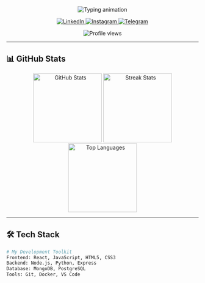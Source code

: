 <div align="center">
  
  <!-- Animated Typing Header -->
  <img src="https://readme-typing-svg.demolab.com?font=Fira+Code&size=30&duration=3000&pause=1000&color=22F7A3&center=true&vCenter=true&width=500&lines=Hey+there!+I'm+Erfan+Khodami;Full-Stack+Developer;Open+Source+Contributor;Tech+Enthusiast" alt="Typing animation" />
  
  <!-- Animated Social Badges -->
  <p align="center">
    <a href="https://linkedin.com/in/erfankhodami">
      <img src="https://img.shields.io/badge/-LinkedIn-0077B5?style=for-the-badge&logo=LinkedIn&logoColor=white" alt="LinkedIn"/>
    </a>
    <a href="https://instagram.com/erfankhodami">
      <img src="https://img.shields.io/badge/-Instagram-E4405F?style=for-the-badge&logo=Instagram&logoColor=white" alt="Instagram"/>
    </a>
    <a href="https://t.me/erfankhodami">
      <img src="https://img.shields.io/badge/-Telegram-2CA5E0?style=for-the-badge&logo=Telegram&logoColor=white" alt="Telegram"/>
    </a>
  </p>
  
  <!-- Profile Views Counter -->
  <img src="https://komarev.com/ghpvc/?username=Erfankhodami&label=Profile+Views&color=blueviolet&style=flat" alt="Profile views"/>
</div>

---

## 📊 GitHub Stats

<div align="center">
  
  <!-- Stats Cards -->
  <img height="180em" src="https://github-readme-stats.vercel.app/api?username=Erfankhodami&show_icons=true&theme=radical&count_private=true&include_all_commits=true" alt="GitHub Stats"/>
  
  <img height="180em" src="https://github-readme-streak-stats.herokuapp.com/?user=Erfankhodami&theme=radical&fire=DD472C" alt="Streak Stats"/>
  
  <img height="180em" src="https://github-readme-stats.vercel.app/api/top-langs/?username=Erfankhodami&layout=compact&theme=radical&langs_count=6" alt="Top Languages"/>
</div>

---

## 🛠️ Tech Stack

```bash
# My Development Toolkit
Frontend: React, JavaScript, HTML5, CSS3
Backend: Node.js, Python, Express
Database: MongoDB, PostgreSQL
Tools: Git, Docker, VS Code